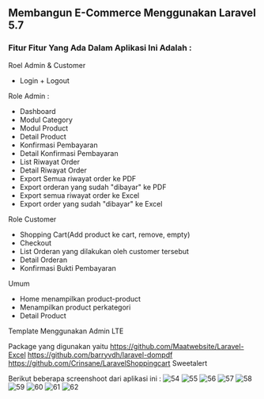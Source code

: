 ## Membangun E-Commerce Menggunakan Laravel 5.7 

### Fitur Fitur Yang Ada Dalam Aplikasi Ini Adalah :

Roel Admin & Customer 
- Login + Logout

Role Admin :
- Dashboard
- Modul Category
- Modul Product
- Detail Product
- Konfirmasi Pembayaran
- Detail Konfirmasi Pembayaran
- List Riwayat Order 
- Detail Riwayat Order
- Export Semua riwayat order ke PDF
- Export orderan yang sudah "dibayar" ke PDF
- Export semua riwayat order ke Excel
- Export order yang sudah "dibayar" ke Excel 


Role Customer
- Shopping Cart(Add product ke cart, remove, empty)
- Checkout
- List Orderan yang dilakukan oleh customer tersebut
- Detail Orderan
- Konfirmasi Bukti Pembayaran

Umum 
- Home menampilkan product-product
- Menampilkan product perkategori
- Detail Product

Template Menggunakan Admin LTE

Package yang digunakan yaitu 
https://github.com/Maatwebsite/Laravel-Excel
https://github.com/barryvdh/laravel-dompdf
https://github.com/Crinsane/LaravelShoppingcart
Sweetalert

Berikut beberapa screenshoot dari aplikasi ini :
![54](https://user-images.githubusercontent.com/13019337/50425215-8cb76a00-08a4-11e9-90ec-10e07d43bcf7.png)
![55](https://user-images.githubusercontent.com/13019337/50425216-8cb76a00-08a4-11e9-9958-9bffb16676ce.png)
![56](https://user-images.githubusercontent.com/13019337/50425217-8d500080-08a4-11e9-87d4-0e0675487b84.png)
![57](https://user-images.githubusercontent.com/13019337/50425218-8d500080-08a4-11e9-82a8-cbd9f824944a.png)
![58](https://user-images.githubusercontent.com/13019337/50425219-8d500080-08a4-11e9-9acf-52f027f8e6a9.png)
![59](https://user-images.githubusercontent.com/13019337/50425220-8d500080-08a4-11e9-9673-73bab466dc3c.png)
![60](https://user-images.githubusercontent.com/13019337/50425221-8de89700-08a4-11e9-9d74-c2fbf241fb44.png)
![61](https://user-images.githubusercontent.com/13019337/50425222-8de89700-08a4-11e9-9031-7dc49e4e49c7.png)
![62](https://user-images.githubusercontent.com/13019337/50425223-8de89700-08a4-11e9-8f5f-3facdd81abdd.png)


